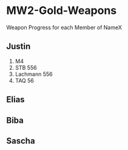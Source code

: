 # MW2-Gold-Weapons
Weapon Progress for each Member of NameX

## Justin
<ol>
  <li>M4</li>
  <li>STB 556</li>
  <li>Lachmann 556</li>
  <li>TAQ 56</li>
</ol>

## Elias


## Biba


## Sascha

